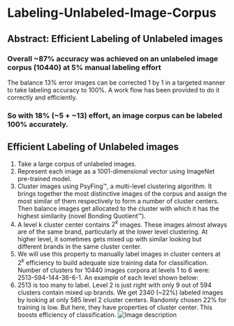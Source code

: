 # Labeling-Unlabeled-Image-Corpus
## Abstract: Efficient Labeling of Unlabeled images 
### **Overall ~87% accuracy was achieved on an unlabeled image corpus (10440) at 5% manual labeling effort**
The balance 13% error images can be corrected 1 by 1 in a targeted manner to take labeling accuracy to 100%. A work flow has been provided to do it correctly and efficiently. 
### **So with 18% (~5 + ~13) effort, an image corpus can be labeled 100% accurately.**

## Efficient Labeling of Unlabeled images
1. Take a large corpus of unlabeled images.
2. Represent each image as a 1001-dimensional vector using ImageNet pre-trained model.
3. Cluster images using PsyFing™, a multi-level clustering algorithm. It brings together the most distinctive images of the corpus and assign the most similar of them respectively to form a number of cluster centers. Then balance images get allocated to the cluster with which it has the highest similarity (novel Bonding Quotient™).
4. A level k cluster center contains $2^k$ images. These images almost always are of the same brand, particularly at the lower level clustering. At higher level, it sometimes gets mixed up with similar looking but different brands in the same cluster center.
5. We will use this property to manually label images in cluster centers at $2^k$ efficiency to build adequate size training data for classification. Number of clusters for 10440 images corpora at levels 1 to 6 were: 2513-594-144-36-6-1. An example of each level shown below:
6. 2513 is too many to label. Level 2 is just right with only 9 out of 594 clusters contain mixed up brands. We get 2340 (~22%) labeled images by looking at only 585 level 2 cluster centers. Randomly chosen 22% for training is low. But here, they have properties of cluster center. This boosts efficiency of classification.
![Image description](https://drive.google.com/uc?id=15hLkkG5O3q7YfQgrB7ri9MNbrf88B7CR)
